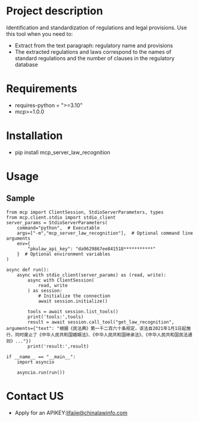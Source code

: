 # Project description
Identification and standardization of regulations and legal provisions. Use this tool when you need to:
- Extract from the text paragraph: regulatory name and provisions
- The extracted regulations and laws correspond to the names of standard regulations and the number of clauses in the regulatory database
# Requirements
- requires-python = ">=3.10"
- mcp>=1.0.0
# Installation
- pip install mcp_server_law_recognition
# Usage
## Sample
    from mcp import ClientSession, StdioServerParameters, types
    from mcp.client.stdio import stdio_client
    server_params = StdioServerParameters(
        command="python",  # Executable
        args=["-m","mcp_server_law_recognition"],  # Optional command line arguments
        env={
            "pkulaw_api_key": "da9629867ee841518***********"
        }  # Optional environment variables
    ) 
     
    async def run():
        async with stdio_client(server_params) as (read, write):
            async with ClientSession(
                read, write
            ) as session:
                # Initialize the connection
                await session.initialize()

            tools = await session.list_tools()
            print('tools:',tools)
            result = await session.call_tool("get_law_recognition", arguments={"text": "根据《民法典》第一千二百六十条规定，该法自2021年1月1日起施行，同时废止了《中华人民共和国婚姻法》、《中华人民共和国继承法》、《中华人民共和国民法通则》..."})
            print('result:',result)

    if __name__ == "__main__":
        import asyncio
    
        asyncio.run(run())
# Contact US
- Apply for an APIKEY:lifajie@chinalawinfo.com